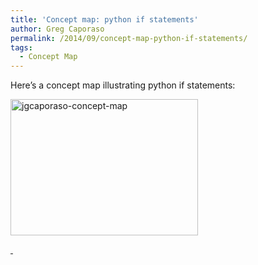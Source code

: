 ```yaml
---
title: 'Concept map: python if statements'
author: Greg Caporaso
permalink: /2014/09/concept-map-python-if-statements/
tags:
  - Concept Map
---
```

Here&#8217;s a concept map illustrating python if statements:

[<img class="alignnone size-medium wp-image-8698" alt="jgcaporaso-concept-map" src="http://teaching.software-carpentry.org/wp-content/uploads/2014/09/jgcaporaso-concept-map-300x218.jpg" width="300" height="218" />][1]

[ ][2]

 [1]: http://teaching.software-carpentry.org/wp-content/uploads/2014/09/jgcaporaso-concept-map.jpg
 [2]: http://teaching.software-carpentry.org/wp-content/uploads/2014/09/jgcaporaso-concept-map.pdf
